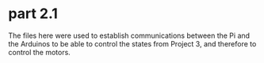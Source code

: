 # part 2.1

The files here were used to establish communications between the Pi and the Arduinos to be able to control the states from Project 3, and therefore to control the motors.